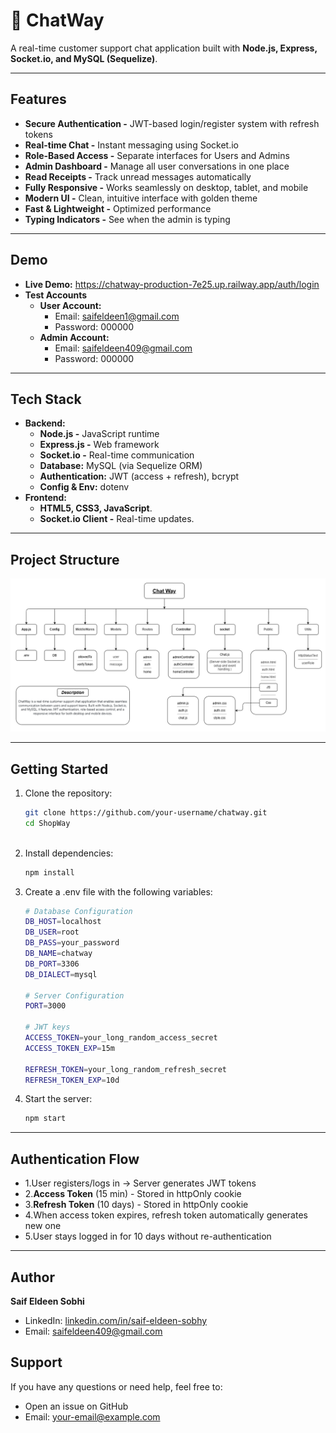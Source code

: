 # 💬 ChatWay

A real-time customer support chat application built with **Node.js, Express, Socket.io, and MySQL (Sequelize)**.

---

## Features

- **Secure Authentication -** JWT-based login/register system with refresh tokens
- **Real-time Chat -** Instant messaging using Socket.io
- **Role-Based Access -** Separate interfaces for Users and Admins
- **Admin Dashboard -** Manage all user conversations in one place
- **Read Receipts -** Track unread messages automatically
- **Fully Responsive -** Works seamlessly on desktop, tablet, and mobile
- **Modern UI -** Clean, intuitive interface with golden theme
- **Fast & Lightweight -** Optimized performance
- **Typing Indicators -** See when the admin is typing

---

## Demo

- **Live Demo:** https://chatway-production-7e25.up.railway.app/auth/login
- **Test Accounts**
    - **User Account:**
        - Email: saifeldeen1@gmail.com
        - Password: 000000
    - **Admin Account:**
        - Email: saifeldeen409@gmail.com
        - Password: 000000

---

## Tech Stack

- **Backend:** 
    - **Node.js -** JavaScript runtime
    - **Express.js -** Web framework
    - **Socket.io -** Real-time communication
    - **Database:** MySQL (via Sequelize ORM)
    - **Authentication:** JWT (access + refresh), bcrypt
    - **Config & Env:** dotenv
- **Frontend:**
    - **HTML5, CSS3, JavaScript**.
    - **Socket.io Client -** Real-time updates.

---

## Project Structure

![Project Structure](./docs/my_diagram.png)

---

## Getting Started

1. Clone the repository:
   ```bash
   git clone https://github.com/your-username/chatway.git
   cd ShopWay
      
2. Install dependencies:
   ```bash
   npm install

3. Create a .env file with the following variables:
   ```bash
   # Database Configuration
   DB_HOST=localhost
   DB_USER=root
   DB_PASS=your_password
   DB_NAME=chatway
   DB_PORT=3306
   DB_DIALECT=mysql

   # Server Configuration
   PORT=3000
   
   # JWT keys
   ACCESS_TOKEN=your_long_random_access_secret
   ACCESS_TOKEN_EXP=15m

   REFRESH_TOKEN=your_long_random_refresh_secret
   REFRESH_TOKEN_EXP=10d


4. Start the server:
   ```bash
   npm start

---

## Authentication Flow

- 1.User registers/logs in → Server generates JWT tokens
- 2.**Access Token** (15 min) - Stored in httpOnly cookie
- 3.**Refresh Token** (10 days) - Stored in httpOnly cookie
- 4.When access token expires, refresh token automatically generates new one
- 5.User stays logged in for 10 days without re-authentication

---

## Author

**Saif Eldeen Sobhi**

- LinkedIn: [linkedin.com/in/saif-eldeen-sobhy](https://www.linkedin.com/in/saif-eldeen-sobhy/)  
- Email: saifeldeen409@gmail.com

## Support
If you have any questions or need help, feel free to:
- Open an issue on GitHub
- Email: your-email@example.com
